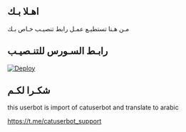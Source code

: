 ## اهـلا بـك
مـن هـنا تستطيـع عمـل رابط تنصيـب خـاص بـك

## رابـط السـورس للتنـصيـب

[![Deploy](https://www.herokucdn.com/deploy/button.svg)](https://heroku.com/deploy?template=https://github.com/neezuko/jmthon)

## شكـرا لكـم 


this userbot is import of catuserbot and translate to arabic

https://t.me/catuserbot_support
